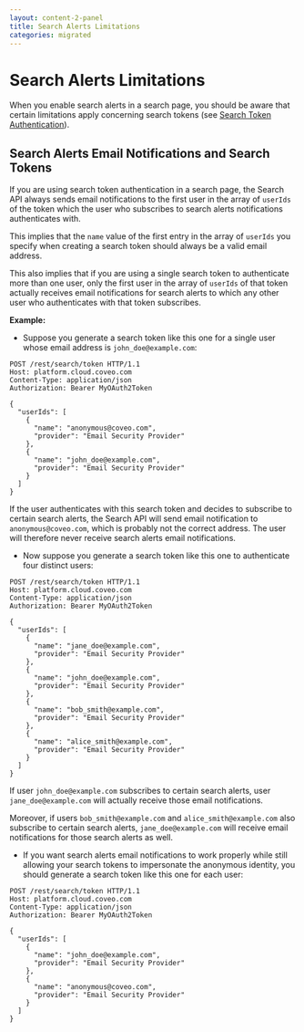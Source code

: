 ```yaml
---
layout: content-2-panel
title: Search Alerts Limitations
categories: migrated
---
```


# Search Alerts Limitations

When you enable search alerts in a search page, you should be aware that certain limitations apply concerning search tokens (see [Search Token Authentication](Search_Token_Authentication)).

## Search Alerts Email Notifications and Search Tokens

If you are using search token authentication in a search page, the Search API always sends email notifications to the first user in the array of `userIds` of the token which the user who subscribes to search alerts notifications authenticates with.

This implies that the `name` value of the first entry in the array of `userIds` you specify when creating a search token should always be a valid email address.

This also implies that if you are using a single search token to authenticate more than one user, only the first user in the array of `userIds` of that token actually receives email notifications for search alerts to which any other user who authenticates with that token subscribes.

**Example:**

-   Suppose you generate a search token like this one for a single user whose email address is `john_doe@example.com`:

```
POST /rest/search/token HTTP/1.1
Host: platform.cloud.coveo.com
Content-Type: application/json
Authorization: Bearer MyOAuth2Token
 
{
  "userIds": [
    {
      "name": "anonymous@coveo.com",
      "provider": "Email Security Provider"
    },
    {
      "name": "john_doe@example.com",
      "provider": "Email Security Provider"
    }
  ]
}
```

If the user authenticates with this search token and decides to subscribe to certain search alerts, the Search API will send email notification to `anonymous@coveo.com`, which is probably not the correct address. The user will therefore never receive search alerts email notifications.

-   Now suppose you generate a search token like this one to authenticate four distinct users:

```
POST /rest/search/token HTTP/1.1
Host: platform.cloud.coveo.com
Content-Type: application/json
Authorization: Bearer MyOAuth2Token
 
{
  "userIds": [
    {
      "name": "jane_doe@example.com",
      "provider": "Email Security Provider"
    },
    {
      "name": "john_doe@example.com",
      "provider": "Email Security Provider"
    },
    {
      "name": "bob_smith@example.com",
      "provider": "Email Security Provider"
    },
    {
      "name": "alice_smith@example.com",
      "provider": "Email Security Provider"
    }
  ]
}
```

If user `john_doe@example.com` subscribes to certain search alerts, user `jane_doe@example.com` will actually receive those email notifications.

Moreover, if users `bob_smith@example.com` and `alice_smith@example.com` also subscribe to certain search alerts, `jane_doe@example.com` will receive email notifications for those search alerts as well.

-   If you want search alerts email notifications to work properly while still allowing your search tokens to impersonate the anonymous identity, you should generate a search token like this one for each user:

```
POST /rest/search/token HTTP/1.1
Host: platform.cloud.coveo.com
Content-Type: application/json
Authorization: Bearer MyOAuth2Token
 
{
  "userIds": [
    {
      "name": "john_doe@example.com",
      "provider": "Email Security Provider"
    },
    {
      "name": "anonymous@coveo.com",
      "provider": "Email Security Provider"
    }
  ]
}
```


